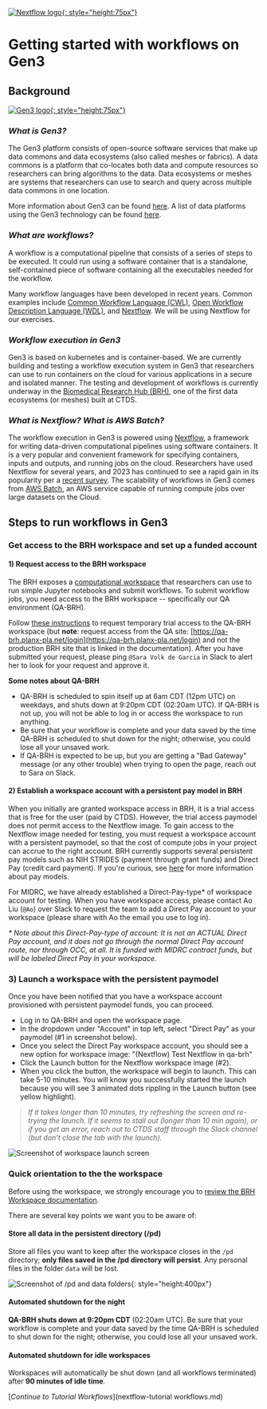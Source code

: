 [![Nextflow logo](/img/nextflow.svg){: style="height:75px"}](https://www.nextflow.io/)

# **Getting started with workflows on Gen3**

## **Background**

[![Gen3 logo](/img/Gen3-Logo-01-blue.png){: style="height:75px"}](https://gen3.org/)

### *What is Gen3?*

The Gen3 platform consists of open-source software services that make up data commons and data ecosystems (also called meshes or fabrics). A data commons is a platform that co-locates both data and compute resources so researchers can bring algorithms to the data. Data ecosystems or meshes are systems that researchers can use to search and query across multiple data commons in one location.

More information about Gen3 can be found [here](https://gen3.org/). A list of data platforms using the Gen3 technology can be found [here](https://stats.gen3.org/).

### *What are workflows?*

A workflow is a computational pipeline that consists of a series of steps to be executed. It could run using a software container that is a standalone, self-contained piece of software containing all the executables needed for the workflow.

Many workflow languages have been developed in recent years. Common examples include [Common Workflow Language (CWL)](https://www.commonwl.org/), [Open Workflow Description Language (WDL)](https://openwdl.org/), and [Nextflow](https://www.nextflow.io/). We will be using Nextflow for our exercises.

### *Workflow execution in Gen3*

Gen3 is based on kubernetes and is container-based.  We are currently building and testing a workflow execution system in Gen3 that researchers can use to run containers on the cloud for various applications in a secure and isolated manner. The testing and development of workflows is currently underway in the [Biomedical Research Hub (BRH)](https://brh.data-commons.org/), one of the first data ecosystems (or meshes) built at CTDS.

### *What is Nextflow? What is AWS Batch?*

The workflow execution in Gen3 is powered using [Nextflow](https://www.nextflow.io/), a framework for writing data-driven computational pipelines using software containers. It is a very popular and convenient framework for specifying containers, inputs and outputs, and running jobs on the cloud. Researchers have used Nextflow for several years, and 2023 has continued to see a rapid gain in its popularity per a [recent survey](https://seqera.io/blog/the-state-of-the-workflow-2023-community-survey-results/).  The scalability of workflows in Gen3 comes from [AWS Batch](https://docs.aws.amazon.com/batch/latest/userguide/what-is-batch.html), an AWS service capable of running compute jobs over large datasets on the Cloud.

## **Steps to run workflows in Gen3**

### **Get access to the BRH workspace and set up a funded account**

#### 1) Request access to the BRH workspace

The BRH exposes a [computational workspace](https://brh.data-commons.org/workspace) that researchers can use to run simple Jupyter notebooks and submit workflows. To submit workflow jobs, you need access to the BRH workspace -- specifically our QA environment (QA-BRH).

Follow [these instructions](https://uc-cdis.github.io/BRH-documentation/05-workspace_registration/#requesting-temporary-trial-access-to-brh-workspace) to request temporary trial access to the QA-BRH workspace (but **note**: request access from the QA site: [https://qa-brh.planx-pla.net/login](https://qa-brh.planx-pla.net/login) and not the production BRH site that is linked in the documentation). After you have submitted your request, please ping `@Sara Volk de Garcia` in Slack to alert her to look for your request and approve it.

**Some notes about QA-BRH**

* QA-BRH is scheduled to spin itself up at 6am CDT (12pm UTC) on weekdays, and shuts down at 9:20pm CDT (02:20am UTC). If QA-BRH is not up, you will not be able to log in or access the workspace to run anything.
* Be sure that your workflow is complete and your data saved by the time QA-BRH is scheduled to shut down for the night; otherwise, you could lose all your unsaved work.
* If QA-BRH is expected to be up, but you are getting a "Bad Gateway" message (or any other trouble) when trying to open the page, reach out to Sara on Slack.

#### 2) Establish a workspace account with a persistent pay model in BRH

When you initially are granted workspace access in BRH, it is a trial access that is free for the user (paid by CTDS). However, the trial access paymodel does not permit access to the Nextflow image. To gain access to the Nextflow image needed for testing, you must request a workspace account with a persistent paymodel, so that the cost of compute jobs in your project can accrue to the right account. BRH currently supports several persistent pay models such as NIH STRIDES (payment through grant funds) and Direct Pay (credit card payment). If you're curious, see [here](https://uc-cdis.github.io/BRH-documentation/13-workspace_accounts/) for more information about pay models.

For MIDRC, we have already established a Direct-Pay-type* of workspace account for testing. When you have workspace access, please contact Ao Liu (`@Ao`) over Slack to request the team to add a Direct Pay account to your workspace (please share with Ao the email you use to log in).

*\* Note about this Direct-Pay-type of account: It is not an ACTUAL Direct Pay account, and it does not go through the normal Direct Pay account route, nor through OCC, at all. It is funded with MIDRC contract funds, but will be labeled Direct Pay in your workspace.*

### **3) Launch a workspace with the persistent paymodel**

Once you have been notified that you have a workspace account provisioned with persistent paymodel funds, you can proceed.

* Log in to QA-BRH and open the workspace page.
* In the dropdown under "Account" in top left, select "Direct Pay" as your paymodel (#1 in screenshot below).
* Once you select the Direct Pay workspace account, you should see a new option for workspace image: "(Nextflow) Test Nextflow in qa-brh"
* Click the Launch button for the Nextflow workspace image (#2).
* When you click the button, the workspace will begin to launch. This can take 5-10 minutes. You will know you successfully started the launch because you will see 3 animated dots rippling in the Launch button (see yellow highlight).
> *If it takes longer than 10 minutes, try refreshing the screen and re-trying the launch. If it seems to stall out (longer than 10 min again), or if you get an error, reach out to CTDS staff through the Slack channel (but don't close the tab with the launch).*

![Screenshot of workspace launch screen](/img/launch-workspace.png)

### **Quick orientation to the the workspace**

Before using the workspace, we strongly encourage you to [review the BRH Workspace documentation](https://uc-cdis.github.io/BRH-documentation/09-workspace_page/#guideline-to-get-started-in-workspaces).

There are several key points we want you to be aware of:

#### Store all data in the persistent directory (/pd)

Store all files you want to keep after the workspace closes in the `/pd` directory; **only files saved in the /pd directory will persist**. Any personal files in the folder `data` will be lost.

![Screenshot of /pd and data folders](/img/workspace_pd_folder_080422.png){: style="height:400px"}

#### Automated shutdown for the night

**QA-BRH shuts down at 9:20pm CDT** (02:20am UTC). Be sure that your workflow is complete and your data saved by the time QA-BRH is scheduled to shut down for the night; otherwise, you could lose all your unsaved work.

#### Automated shutdown for idle workspaces

Workspaces will automatically be shut down (and all workflows terminated) after **90 minutes of idle time**.

[*Continue to Tutorial Workflows*](nextflow-tutorial workflows.md)
